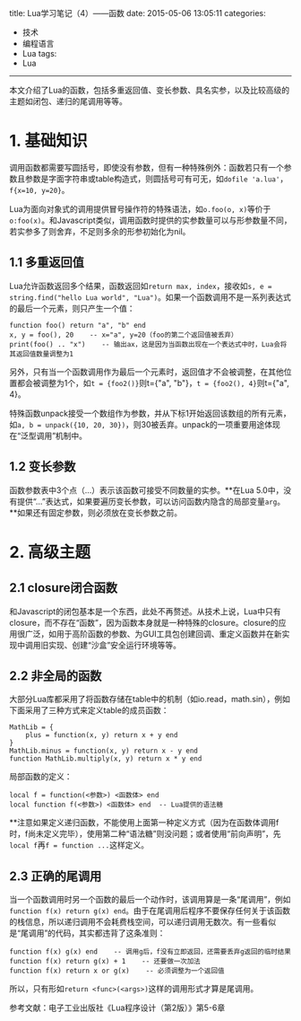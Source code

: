 title: Lua学习笔记（4）——函数
date: 2015-05-06 13:05:11
categories:
- 技术
- 编程语言
- Lua
tags:
- Lua
---
本文介绍了Lua的函数，包括多重返回值、变长参数、具名实参，以及比较高级的主题如闭包、递归的尾调用等等。

<!-- more -->

# 1. 基础知识

调用函数都需要写圆括号，即使没有参数，但有一种特殊例外：函数若只有一个参数且参数是字面字符串或table构造式，则圆括号可有可无，如`dofile 'a.lua'`，`f{x=10, y=20}`。

Lua为面向对象式的调用提供冒号操作符的特殊语法，如`o.foo(o, x)`等价于`o:foo(x)`。和Javascript类似，调用函数时提供的实参数量可以与形参数量不同，若实参多了则舍弃，不足则多余的形参初始化为nil。

## 1.1 多重返回值

Lua允许函数返回多个结果，函数返回如`return max, index`，接收如`s, e = string.find("hello Lua world", "Lua")`。如果一个函数调用不是一系列表达式的最后一个元素，则只产生一个值：

    function foo() return "a", "b" end
    x, y = foo(), 20    -- x="a", y=20（foo的第二个返回值被丢弃）
    print(foo() .. "x")    -- 输出ax，这是因为当函数出现在一个表达式中时，Lua会将其返回值数量调整为1

另外，只有当一个函数调用作为最后一个元素时，返回值才不会被调整，在其他位置都会被调整为1个，如`t = {foo2()}`则t={"a", "b"}，`t = {foo2(), 4}`则t={"a", 4}。

特殊函数unpack接受一个数组作为参数，并从下标1开始返回该数组的所有元素，如`a, b = unpack({10, 20, 30})`，则30被丢弃。unpack的一项重要用途体现在“泛型调用”机制中。

## 1.2 变长参数

函数参数表中3个点（...）表示该函数可接受不同数量的实参。**在Lua 5.0中，没有提供“...”表达式，如果要遍历变长参数，可以访问函数内隐含的局部变量`arg`。**如果还有固定参数，则必须放在变长参数之前。

# 2. 高级主题

## 2.1 closure闭合函数

和Javascript的闭包基本是一个东西，此处不再赘述。从技术上说，Lua中只有closure，而不存在“函数”，因为函数本身就是一种特殊的closure。closure的应用很广泛，如用于高阶函数的参数、为GUI工具包创建回调、重定义函数并在新实现中调用旧实现、创建“沙盒”安全运行环境等等。

## 2.2 非全局的函数

大部分Lua库都采用了将函数存储在table中的机制（如io.read，math.sin），例如下面采用了三种方式来定义table的成员函数：

    MathLib = {
        plus = function(x, y) return x + y end
    }
    MathLib.minus = function(x, y) return x - y end
    function MathLib.multiply(x, y) return x * y end

局部函数的定义：

    local f = function(<参数>) <函数体> end
    local function f(<参数>) <函数体> end  -- Lua提供的语法糖

**注意如果定义递归函数，不能使用上面第一种定义方式（因为在函数体调用f时，f尚未定义完毕），使用第二种“语法糖”则没问题；或者使用“前向声明”，先`local f`再`f = function ...`这样定义。

## 2.3 正确的尾调用

当一个函数调用时另一个函数的最后一个动作时，该调用算是一条“尾调用”，例如`function f(x) return g(x) end`。由于在尾调用后程序不要保存任何关于该函数的栈信息，所以递归调用不会耗费栈空间，可以递归调用无数次。有一些看似是“尾调用”的代码，其实都违背了这条准则：

    function f(x) g(x) end    -- 调用g后，f没有立即返回，还需要丢弃g返回的临时结果
    function f(x) return g(x) + 1    -- 还要做一次加法
    function f(x) return x or g(x)    -- 必须调整为一个返回值

所以，只有形如`return <func>(<args>)`这样的调用形式才算是尾调用。

参考文献：电子工业出版社《Lua程序设计（第2版）》第5-6章